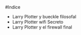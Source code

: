 #Indice

* Larry Plotter y bueckle filosofal
* Larry Plotter wifi Secreto
* Larry Plotter y el firewall final
